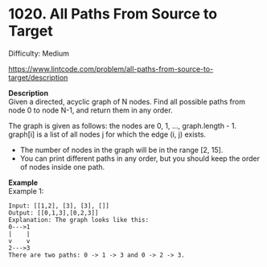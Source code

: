# 1020. All Paths From Source to Target

Difficulty: Medium

https://www.lintcode.com/problem/all-paths-from-source-to-target/description

**Description**  
Given a directed, acyclic graph of N nodes. Find all possible paths from node 0 to node N-1, and return them in any order.

The graph is given as follows: the nodes are 0, 1, ..., graph.length - 1. graph[i] is a list of all nodes j for which the edge (i, j) exists.

* The number of nodes in the graph will be in the range [2, 15].
* You can print different paths in any order, but you should keep the order of nodes inside one path.

**Example**  
Example 1:
```
Input: [[1,2], [3], [3], []] 
Output: [[0,1,3],[0,2,3]] 
Explanation: The graph looks like this:
0--->1
|    |
v    v
2--->3
There are two paths: 0 -> 1 -> 3 and 0 -> 2 -> 3.
```
